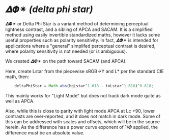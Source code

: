 # 𝜟𝜱✴︎ _(delta phi star)_
𝜟𝜱✴︎ or Delta Phi Star is a variant method of determining perceptual lightness contrast, and a sibling of APCA and SACAM. It is a simplified method using easily invertible standardized maths, however it lacks some useful properties such as polarity sensitivity. In fact, 𝜟𝜱✴︎ is intended for applications where a "general" simplifed perceptual contrast is desired, where polarity sensitivity is not needed (or is ambiguous).

We created 𝜟𝜱✴︎ on the path toward SACAM (and APCA).

Here, create Lstar from the piecewise sRGB->Y and L* per the standard CIE math, then:

```js
    deltaPhiStar = Math.abs(bgLstar^1.618 - txLstar^1.618)^0.618;
```

This mainly works for "Light Mode" but does not track dark mode quite as well as APCA.

Also, while this is close to parity with light mode APCA at Lc +90, lower contrasts are over-reported, and it does not match in dark mode. Some of this can be addressed with scales and offsets, which will be in the source herein. As the difference has a power curve exponent of 1/𝜱 applied, the difference must be an absolute value. 


